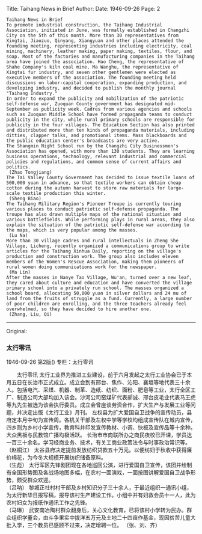 Title: Taihang News in Brief
Author: 
Date: 1946-09-26
Page: 2

	Taihang News in Brief
	To promote industrial construction, the Taihang Industrial Association, initiated in June, was formally established in Changzhi City on the 5th of this month. More than 30 representatives from Xingtai, Jiaozuo, Qinyang, Xiangyuan and other places attended the founding meeting, representing industries including electricity, coal mining, machinery, leather making, paper making, textiles, flour, and soap. Most of the factories and manufacturing companies in the Taihang area have joined the association. Hao Cheng, the representative of Shahe Company's kiln coal mine, Ma Wanghu, the representative of Xingtai fur industry, and seven other gentlemen were elected as executive members of the association. The founding meeting held discussions on labor-capital cooperation, expanding production, and developing industry, and decided to publish the monthly journal "Taihang Industry."
	In order to expand the publicity and mobilization of the patriotic self-defense war, Zuoquan County government has designated mid-September as publicity week. Cadres from various agencies and schools such as Zuoquan Middle School have formed propaganda teams to conduct publicity in the city, while rural primary schools are responsible for publicity in the four villages. The Education Section has also printed and distributed more than ten kinds of propaganda materials, including ditties, clapper talks, and promotional items. Mass blackboards and the public education center's broadcasts are very active.
	The Shangmin Night School run by the Changzhi City Businessmen's Association has opened, with more than 130 students. They are learning business operations, technology, relevant industrial and commercial policies and regulations, and common sense of current affairs and politics.
	 (Zhao Tongjiang)
	The Tai Valley County Government has decided to issue textile loans of 500,000 yuan in advance, so that textile workers can obtain cheap cotton during the autumn harvest to store raw materials for large-scale textile production this winter.
	 (Sheng Biao)
	The Taihang Military Region's Pioneer Troupe is currently touring various places to conduct patriotic self-defense propaganda. The troupe has also drawn multiple maps of the national situation and various battlefields. While performing plays in rural areas, they also explain the situation of the patriotic self-defense war according to the maps, which is very popular among the masses.
	 (Lu Na)
	More than 30 village cadres and rural intellectuals in Zheng She Village, Licheng, recently organized a communications group to write articles for the Taihang Xinhua Daily, reporting on the village's production and construction work. The group also includes eleven members of the Women's Rescue Association, making them pioneers of rural women doing communications work for the newspaper.
	 (Ma Lin)
	After the masses in Nanye Tao Village, Wu'an, turned over a new leaf, they cared about culture and education and have converted the village primary school into a privately run school. The masses organized a school board, allocating 50,000 yuan in silver dollars and 24 mu of land from the fruits of struggle as a fund. Currently, a large number of poor children are enrolling, and the three teachers already feel overwhelmed, so they have decided to hire another one.
	 (Zhang, Liu, Qi)



<hr /> 

Original: 


### 太行零讯

1946-09-26
第2版()
专栏：太行零讯

　　太行零讯
    太行工业界为推进工业建设，前于六月发起之太行工业协会已于本月五日在长治市正式成立。成立会到有邢台、焦作、沁阳、襄垣等地代表三十余人。包括电汽、采煤、机器、制革、造纸、纺织、面粉、肥皂等工业，太行全区工厂、制造公司大部均加入该会。沙河公司窑煤矿代表郝诚、邢台皮毛业代表马王虎等九先生被选为该会执行委员。成立会曾座谈劳资合作，扩大生产与发展工业等问题，并决定出版《太行工业》月刊。
    左权县为扩大爱国自卫战争的宣传动员，县府定本月中旬为宣传周。各机关干部及左权中学等学校均组成宣传队在城内宣传，四乡则为乡村小学宣传，教育科并印发宣传教材、小调、快板及宣传品等十余种。大众黑板与民教馆广播均极活跃。
    长治市市商联所办之商民夜校已开课，学员达一百三十余名。学习经商业务、技术，有关工商业政策法令与时事政治常识等。         
   （赵桐江）
    太谷县府决定提前发放纺织贷款五十万元。以便纺妇于秋收中获得廉价棉花，为今冬大规模开展纺织储备原料。                     
     （生彪）
    太行军区先锋剧团现在各地巡回公演，进行爱国自卫宣传，该团并绘制有全国形势图及各战场地图多幅，在农村一面演戏，一面按图讲解爱国自卫战争形势，颇受群众欢迎。                             
    （吕呐）
    黎城正社村村干部及乡村知识分子三十余人，于最近组织一通讯小组，为太行新华日报写稿，报导该村生产建设工作。小组中并有妇救会员十一人，此为农村妇女为报纸作通讯工作之先锋。               
    （马琳）
    武安南冶陶村群众翻身后，关心文化教育，已将该村小学转为民办。群众组织学董会，由斗争果实中拨洋五万元及土地二十四亩作基金，现因贫苦儿童大批入学，三个教员已感顾不过来，决定增聘一位。      （张、刘、齐）
